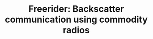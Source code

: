 ---
layout: publication
title: 'Freerider: Backscatter communication using commodity radios'
short_title: 'Freerider: Backscatter communication using commodity radios'
authors: P Zhang, C Josephson, D Bharadia, S Katti,
conference: ACM CoNEXT 2017 -- Acceptance rate 18.3% (41 papers accepted out of 223
  submitted)
confurl: https://doi.org/10.1145/2486001
paper: /files/papers/freerider.pdf
excerpt: '73 cites: https://scholar.google.com/scholar?oi=bibs\&amp;hl=en\&amp;cites=2207608068708370638'
tags: Uncategorized
---